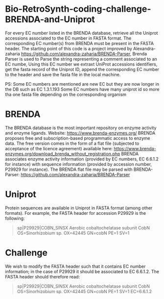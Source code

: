 # Bio-RetroSynth-coding-challenge-BRENDA-and-Uniprot
For every EC number listed in the BRENDA database, retrieve all the Uniprot accessions associated to the EC number in FASTA format. The corresponding EC number(s) from BRENDA must be present in the FASTA header.
The starting point of this code is a project improved by Alexandra-zaharia https://github.com/alexandra-zaharia/BRENDA-Parser, Brenda Parser is used to Parse the string representing a comment associated to an EC numbe, Using this EC number we extraxt UniProt accessions identifiers, get the fasta record of the Uniprot ID, append the corresponding EC number to the header and save the fasta file in the local machine. 

PS: Some EC numbers are mentioned are new EC but they are now longer in the DB such as EC 1.3.1.193
Some EC numbers have many uniprot id so more tha one fasta file depending on the corresponding organism
# BRENDA
The BRENDA database is the most important repository on enzyme activity and enzyme
ligands. Website: https://www.brenda-enzymes.org/
BRENDA proposes free and subscription-based programmatic access to enzyme data. The
free version comes in the form of a flat file (subjected to acceptance of the licence
agreement) available here:
https://www.brenda-enzymes.org/download_brenda_without_registration.php
BRENDA associates enzyme activity information (provided by EC numbers, EC 6.6.1.2 for
instance) with sequence information (provided by accession number, P29929 for instance).
The BRENDA flat file may be parsed with BRENDA-Parser:
https://github.com/alexandra-zaharia/BRENDA-Parser
# Uniprot
Protein sequences are available in Uniprot in FASTA format (among other formats).
For example, the FASTA header for accession P29929 is the following:

>sp|P29929|COBN_SINSX Aerobic cobaltochelatase subunit CobN
OS=Sinorhizobium sp. OX=42445 GN=cobN PE=1 SV=1

# Challenge
We wish to modify the FASTA header such that it contains EC number information; in the
case of P29929 it should be associated to EC 6.6.1.2. The FASTA header should therefore
read:

>sp|P29929|COBN_SINSX Aerobic cobaltochelatase subunit CobN
OS=Sinorhizobium sp. OX=42445 GN=cobN PE=1 SV=1 EC=6.6.1.2

